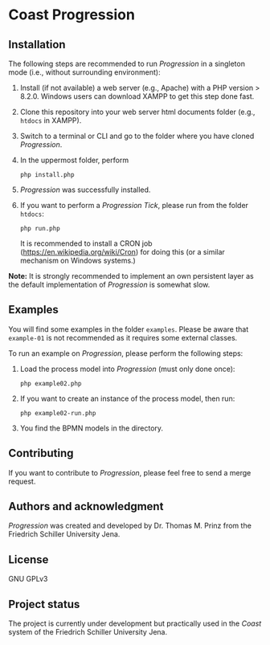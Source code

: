 # Coast Progression

## Installation

The following steps are recommended to run *Progression* in a singleton mode 
(i.e., without surrounding environment):

1. Install (if not available) a web server (e.g., Apache) with a PHP version > 8.2.0.
   Windows users can download XAMPP to get this step done fast.
2. Clone this repository into your web server html documents folder
   (e.g., ```htdocs``` in XAMPP).
3. Switch to a terminal or CLI and go to the folder where you have cloned *Progression*.
4. In the uppermost folder, perform 

   ```shell
   php install.php
   ```
5. *Progression* was successfully installed.
6. If you want to perform a *Progression Tick*, please run from the folder ```htdocs```:
   ```shell
   php run.php
   ```
   It is recommended to install a CRON job (https://en.wikipedia.org/wiki/Cron) for doing this 
   (or a similar mechanism on Windows systems.)

**Note:** It is strongly recommended to implement an own persistent layer as the default implementation
of *Progression* is somewhat slow.

## Examples

You will find some examples in the folder ```examples```. 
Please be aware that ```example-01``` is not recommended as it requires 
some external classes.

To run an example on *Progression*, please perform the following steps:
1. Load the process model into *Progression* (must only done once):

   ```shell
   php example02.php
   ```
2. If you want to create an instance of the process model, then run:

   ```shell
   php example02-run.php
   ```
3. You find the BPMN models in the directory.   

## Contributing

If you want to contribute to *Progression*, please feel free to send a merge request.

## Authors and acknowledgment

*Progression* was created and developed by Dr. Thomas M. Prinz from the Friedrich Schiller University Jena.

## License
GNU GPLv3

## Project status

The project is currently under development but practically used in the *Coast* system of the Friedrich Schiller 
University Jena.